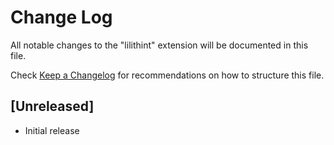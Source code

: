 # Change Log

All notable changes to the "lilithint" extension will be documented in this file.

Check [Keep a Changelog](http://keepachangelog.com/) for recommendations on how to structure this file.

## [Unreleased]

- Initial release